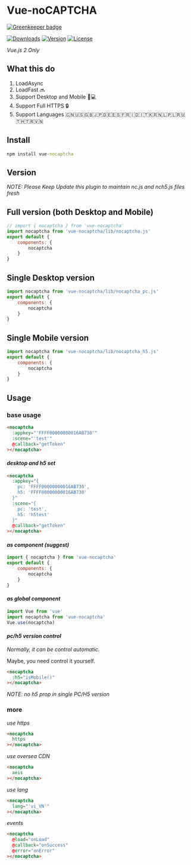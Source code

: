# Vue-noCAPTCHA

[![Greenkeeper badge](https://badges.greenkeeper.io/chiaweilee/vue-nocaptcha.svg)](https://greenkeeper.io/)

<a href="https://npmcharts.com/compare/vue-nocaptcha?minimal=true"><img src="https://img.shields.io/npm/dm/vue-nocaptcha.svg" alt="Downloads"></a>
<a href="https://www.npmjs.com/package/vue-nocaptcha"><img src="https://img.shields.io/npm/v/vue-nocaptcha.svg" alt="Version"></a>
<a href="https://www.npmjs.com/package/vue-nocaptcha"><img src="https://img.shields.io/npm/l/vue-nocaptcha.svg" alt="License"></a>

*Vue.js 2 Only*

## What this do

1. LoadAsync
2. LoadFast 🔜
3. Support Desktop and Mobile 📱💻
4. Support Full HTTPS 🔒
5. Support Languages 🇨🇳🇺🇸🇬🇧🇯🇵🇩🇪🇪🇸🇫🇷🇮🇩🇮🇹🇰🇷🇳🇱🇵🇱🇷🇺🇹🇭🇹🇷🇻🇳

## Install
```cmd
npm install vue-nocaptcha
```

## Version

*NOTE: Please Keep Update this plugin to maintain nc.js and nch5.js files fresh*

## Full version (both Desktop and Mobile)

```js
// import { nocaptcha } from 'vue-nocaptcha'
import nocaptcha from 'vue-nocaptcha/lib/nocaptcha.js'
export default {
    components: {
        nocaptcha
    }
}
```

## Single Desktop version

```js
import nocaptcha from 'vue-nocaptcha/lib/nocaptcha_pc.js'
export default {
    components: {
        nocaptcha
    }
}
```

## Single Mobile version

```js
import nocaptcha from 'vue-nocaptcha/lib/nocaptcha_h5.js'
export default {
    components: {
        nocaptcha
    }
}
```

## Usage

### base usage

```html
<nocaptcha
  :appkey="'FFFF00000000016AB730'"
  :scene="'test'"
  @callback="getToken"
></nocaptcha>
```

#### *desktop and h5 set*
```html
<nocaptcha
  :appkey="{
    pc: 'FFFF00000000016AB730',
    h5: 'FFFF00000000016AB730'
  }"
  :scene="{
    pc: 'test',
    h5: 'h5test'
  }"
  @callback="getToken"
></nocaptcha>
```

#### *as component (suggest)*

```js
import { nocaptcha } from 'vue-nocaptcha'
export default {
    components: {
        nocaptcha
    }
}
```

#### *as global component*

```js
import Vue from 'vue'
import nocaptcha from 'vue-nocaptcha'
Vue.use(nocaptcha)
```

#### *pc/h5 version control*

*Normally, it can be control automatic.*

Maybe, you need control it yourself.

```html
<nocaptcha
  :h5="isMobile()"
></nocaptcha>
```

*NOTE: no h5 prop in single PC/H5 version*

### more

*use https*

```html
<nocaptcha
  https
></nocaptcha>
```

*use oversea CDN*

```html
<nocaptcha
  aeis
></nocaptcha>
```

*use lang*

```html
<nocaptcha
  lang="'vi_VN'"
></nocaptcha>
```

*events*

```html
<nocaptcha
  @load="onLoad"
  @callback="onSuccess"
  @error="onError"
></nocaptcha>
```
